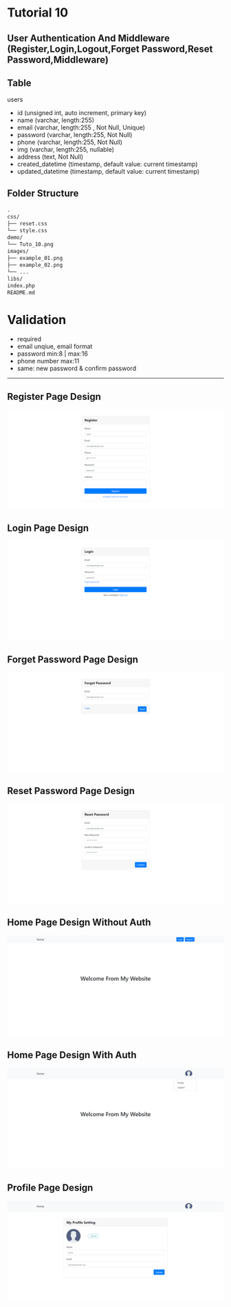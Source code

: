 # Tutorial 10

## User Authentication And Middleware (Register,Login,Logout,Forget Password,Reset Password,Middleware)
## Table

users
- id (unsigned int, auto increment, primary key)
- name (varchar, length:255)
- email (varchar, length:255 , Not Null, Unique)
- password (varchar, length:255, Not Null)
- phone (varchar, length:255, Not Null)
- img (varchar, length:255, nullable)
- address (text, Not Null)
- created_datetime (timestamp, default value: current timestamp)
- updated_datetime (timestamp, default value: current timestamp)


## Folder Structure
```
.
css/
├── reset.css
└── style.css
demo/
└── Tuto_10.png
images/
├── example_01.png
├── example_02.png
└── ...
libs/
index.php
README.md
```

Validation
==========
- required
- email unqiue, email format
- password min:8 | max:16
- phone number max:11
- same: new password & confirm password

<hr>

## Register Page Design
![register.png](demo/register.png)

## Login Page Design
![login.png](demo/login.png)

## Forget Password Page Design
![forget_password.png](demo/forget_password.png)

## Reset Password Page Design
![reset_password.png](demo/reset_password.png)

## Home Page Design Without Auth
![home_page_design_with_no_auth.png](demo/home_page_design_with_no_auth.png)

## Home Page Design With Auth
![home_page_design_with_auth.png](demo/home_page_design_with_auth.png)

## Profile Page Design
![profile_page_design.png](demo/profile_page_design.png)
